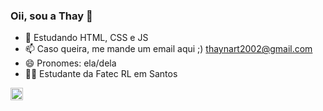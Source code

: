 ### Oii, sou a Thay 🥰



- 🌱 Estudando HTML, CSS e JS
- 📫 Caso queira, me mande um email aqui ;) thaynart2002@gmail.com
- 😄 Pronomes: ela/dela
- 👩‍💻 Estudante da Fatec RL em Santos 

<html lang "pt-br">
<img src="https://images-ext-1.discordapp.net/external/cibey9zVuqfepV3xo6bnOYQBUkYlCKachG2OKBYG-no/https/user-images.githubusercontent.com/88343113/155860466-bec557b3-f2b0-4bbf-a4ce-ded6e61aa0f8.gif?width=406&height=406"
alt="Image" height="20" width="20">
</html> 
